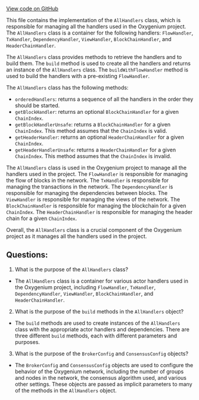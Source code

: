 [View code on GitHub](https://github.com/oxygenium/oxygenium/flow/src/main/scala/org/oxygenium/flow/handler/AllHandlers.scala)

This file contains the implementation of the `AllHandlers` class, which is responsible for managing all the handlers used in the Oxygenium project. The `AllHandlers` class is a container for the following handlers: `FlowHandler`, `TxHandler`, `DependencyHandler`, `ViewHandler`, `BlockChainHandler`, and `HeaderChainHandler`. 

The `AllHandlers` class provides methods to retrieve the handlers and to build them. The `build` method is used to create all the handlers and returns an instance of the `AllHandlers` class. The `buildWithFlowHandler` method is used to build the handlers with a pre-existing `FlowHandler`. 

The `AllHandlers` class has the following methods:
- `orderedHandlers`: returns a sequence of all the handlers in the order they should be started.
- `getBlockHandler`: returns an optional `BlockChainHandler` for a given `ChainIndex`.
- `getBlockHandlerUnsafe`: returns a `BlockChainHandler` for a given `ChainIndex`. This method assumes that the `ChainIndex` is valid.
- `getHeaderHandler`: returns an optional `HeaderChainHandler` for a given `ChainIndex`.
- `getHeaderHandlerUnsafe`: returns a `HeaderChainHandler` for a given `ChainIndex`. This method assumes that the `ChainIndex` is invalid.

The `AllHandlers` class is used in the Oxygenium project to manage all the handlers used in the project. The `FlowHandler` is responsible for managing the flow of blocks in the network. The `TxHandler` is responsible for managing the transactions in the network. The `DependencyHandler` is responsible for managing the dependencies between blocks. The `ViewHandler` is responsible for managing the views of the network. The `BlockChainHandler` is responsible for managing the blockchain for a given `ChainIndex`. The `HeaderChainHandler` is responsible for managing the header chain for a given `ChainIndex`. 

Overall, the `AllHandlers` class is a crucial component of the Oxygenium project as it manages all the handlers used in the project.
## Questions: 
 1. What is the purpose of the `AllHandlers` class?
- The `AllHandlers` class is a container for various actor handlers used in the Oxygenium project, including `FlowHandler`, `TxHandler`, `DependencyHandler`, `ViewHandler`, `BlockChainHandler`, and `HeaderChainHandler`.

2. What is the purpose of the `build` methods in the `AllHandlers` object?
- The `build` methods are used to create instances of the `AllHandlers` class with the appropriate actor handlers and dependencies. There are three different `build` methods, each with different parameters and purposes.

3. What is the purpose of the `BrokerConfig` and `ConsensusConfig` objects?
- The `BrokerConfig` and `ConsensusConfig` objects are used to configure the behavior of the Oxygenium network, including the number of groups and nodes in the network, the consensus algorithm used, and various other settings. These objects are passed as implicit parameters to many of the methods in the `AllHandlers` object.